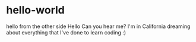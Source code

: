 # hello-world
hello from the other side
Hello
Can you hear me?
I'm in California dreaming about everything that I've done to learn coding :)
